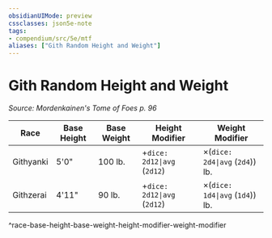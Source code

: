 ```yaml
---
obsidianUIMode: preview
cssclasses: json5e-note
tags:
- compendium/src/5e/mtf
aliases: ["Gith Random Height and Weight"]
---
```

# Gith Random Height and Weight
*Source: Mordenkainen's Tome of Foes p. 96* 

| Race | Base Height | Base Weight | Height Modifier | Weight Modifier |
|------|-------------|-------------|-----------------|-----------------|
| Githyanki | 5'0" | 100 lb. | +`dice: 2d12\|avg` (`2d12`) | ×(`dice: 2d4\|avg` (`2d4`)) lb. |
| Githzerai | 4'11" | 90 lb. | +`dice: 2d12\|avg` (`2d12`) | ×(`dice: 1d4\|avg` (`1d4`)) lb. |
^race-base-height-base-weight-height-modifier-weight-modifier